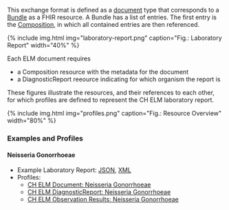 This exchange format is defined as a [document](https://hl7.org/fhir/R4/documents.html) type that corresponds to a [Bundle](https://hl7.org/fhir/R4/bundle.html) as a FHIR resource. A Bundle has a list of entries. The first entry is the [Composition](https://hl7.org/fhir/R4/composition.html), in which all contained entries are then referenced.

{% include img.html img="laboratory-report.png" caption="Fig.: Laboratory Report" width="40%" %}

Each ELM document requires

- a Composition resource with the metadata for the document
- a DiagnosticReport reeource indicating for which organism the report is

These figures illustrate the resources, and their references to each other, for which profiles are defined to represent the CH ELM laboratory report.

{% include img.html img="profiles.png" caption="Fig.: Resource Overview" width="80%" %}

### Examples and Profiles

#### Neisseria Gonorrhoeae
* Example Laboratory Report: [JSON](Bundle-1Doc-NeisseriaGonorrhoeae.json.html), [XML](Bundle-1Doc-NeisseriaGonorrhoeae.xml.html)
* Profiles:
   * [CH ELM Document: Neisseria Gonorrhoeae](StructureDefinition-ch-elm-document-neisseria-gonorrhoeae.html)
   * [CH ELM DiagnosticReport: Neisseria Gonorrhoeae](StructureDefinition-ch-elm-diagnosticreport-neisseria-gonorrhoeae.html)
   * [CH ELM Observation Results: Neisseria Gonorrhoeae](StructureDefinition-ch-elm-observation-results-neisseria-gonorrhoeae.html)
